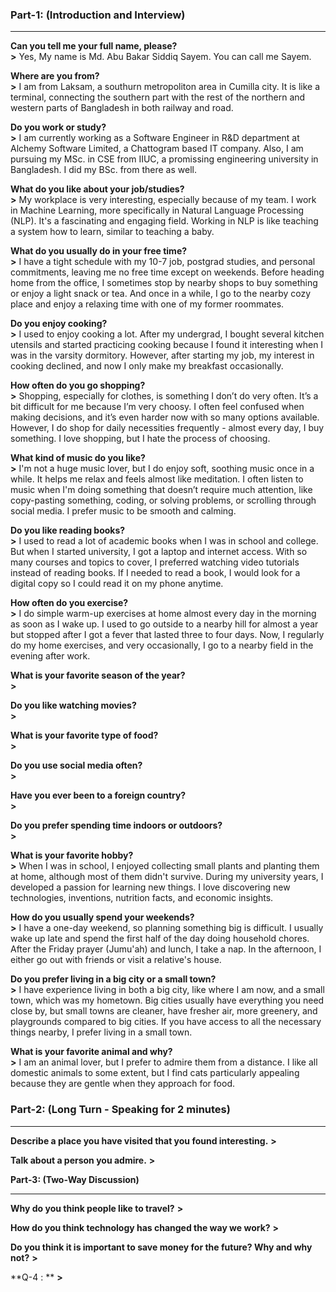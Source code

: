### **Part-1: (Introduction and Interview)**
***
**Can you tell me your full name, please?**<br>
**>** Yes, My name is Md. Abu Bakar Siddiq Sayem. You can call me Sayem.

**Where are you from?**<br>
**>** I am from Laksam, a southurn metropoliton area in Cumilla city. It is like a terminal, connecting the southern part with the rest of the northern and western parts of Bangladesh in both railway and road.

**Do you work or study?**<br>
**>** I am currently working as a Software Engineer in R&D department at Alchemy Software Limited, a Chattogram based IT company. Also, I am pursuing my MSc. in CSE from IIUC, a promissing engineering university in Bangladesh. I did my BSc. from there as well.

**What do you like about your job/studies?**<br>
**>** My workplace is very interesting, especially because of my team. I work in Machine Learning, more specifically in Natural Language Processing (NLP). It's a fascinating and engaging field. Working in NLP is like teaching a system how to learn, similar to teaching a baby. 

**What do you usually do in your free time?**<br>
**>** I have a tight schedule with my 10-7 job, postgrad studies, and personal commitments, leaving me no free time except on weekends. Before heading home from the office, I sometimes stop by nearby shops to buy something or enjoy a light snack or tea. And once in a while, I go to the nearby cozy place and enjoy a relaxing time with one of my former roommates. 

**Do you enjoy cooking?**<br>
**>** I used to enjoy cooking a lot. After my undergrad, I bought several kitchen utensils and started practicing cooking because I found it interesting when I was in the varsity dormitory. However, after starting my job, my interest in cooking declined, and now I only make my breakfast occasionally.

**How often do you go shopping?**<br>
**>** Shopping, especially for clothes, is something I don’t do very often. It’s a bit difficult for me because I’m very choosy. I often feel confused when making decisions, and it’s even harder now with so many options available. However, I do shop for daily necessities frequently - almost every day, I buy something. I love shopping, but I hate the process of choosing.

**What kind of music do you like?**<br>
**>** I'm not a huge music lover, but I do enjoy soft, soothing music once in a while. It helps me relax and feels almost like meditation. I often listen to music when I'm doing something that doesn’t require much attention, like copy-pasting something, coding, or solving problems, or scrolling through social media. I prefer music to be smooth and calming.

**Do you like reading books?**<br>
**>** I used to read a lot of academic books when I was in school and college. But when I started university, I got a laptop and internet access. With so many courses and topics to cover, I preferred watching video tutorials instead of reading books. If I needed to read a book, I would look for a digital copy so I could read it on my phone anytime.

**How often do you exercise?**<br>
**>** I do simple warm-up exercises at home almost every day in the morning as soon as I wake up. I used to go outside to a nearby hill for almost a year but stopped after I got a fever that lasted three to four days. Now, I regularly do my home exercises, and very occasionally, I go to a nearby field in the evening after work. 

**What is your favorite season of the year?**<br>
**>** 

**Do you like watching movies?**<br>
**>**

**What is your favorite type of food?**<br>
**>**

**Do you use social media often?**<br>
**>**

**Have you ever been to a foreign country?**<br>
**>**

**Do you prefer spending time indoors or outdoors?**<br>
**>**

**What is your favorite hobby?**<br>
**>** When I was in school, I enjoyed collecting small plants and planting them at home, although most of them didn't survive. During my university years, I developed a passion for learning new things. I love discovering new technologies, inventions, nutrition facts, and economic insights.

**How do you usually spend your weekends?**<br>
**>** I have a one-day weekend, so planning something big is difficult. I usually wake up late and spend the first half of the day doing household chores. After the Friday prayer (Jumu'ah) and lunch, I take a nap. In the afternoon, I either go out with friends or visit a relative's house.

**Do you prefer living in a big city or a small town?**<br>
**>** I have experience living in both a big city, like where I am now, and a small town, which was my hometown. Big cities usually have everything you need close by, but small towns are cleaner, have fresher air, more greenery, and playgrounds compared to big cities. If you have access to all the necessary things nearby, I prefer living in a small town.

**What is your favorite animal and why?**<br>
**>** I am an animal lover, but I prefer to admire them from a distance. I like all domestic animals to some extent, but I find cats particularly appealing because they are gentle when they approach for food.


### **Part-2: (Long Turn - Speaking for 2 minutes)**
***
**Describe a place you have visited that you found interesting.**
**>** 

**Talk about a person you admire.**
**>** 


**Part-3: (Two-Way Discussion)**
***
**Why do you think people like to travel?**
**>**

**How do you think technology has changed the way we work?**
**>**

**Do you think it is important to save money for the future? Why and why not?**
**>**

**Q-4 : **
**>** 
